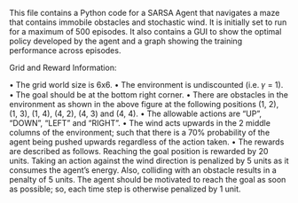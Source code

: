 This file contains a Python code for a SARSA Agent that navigates a maze that contains immobile obstacles and stochastic wind. It is initially set to run for a maximum of 500 episodes. It also contains a GUI to show the optimal policy developed by the agent and a graph showing the training performance across episodes. 


Grid and Reward Information:

• The grid world size is 6x6.
• The environment is undiscounted (i.e. 𝛾 = 1).
• The goal should be at the bottom right corner.
• There are obstacles in the environment as shown in the above figure at the following positions (1, 2), (1, 3), (1, 4), (4, 2), (4, 3) and (4, 4).
• The allowable actions are “UP”, “DOWN”, “LEFT” and “RIGHT”.
• The wind acts upwards in the 2 middle columns of the environment; such that there is a 70% probability of the agent being pushed upwards regardless of the action taken.
• The rewards are described as follows. Reaching the goal position is rewarded by 20 units. Taking an action against the wind direction is penalized by 5 units as it consumes the agent’s energy. Also, colliding with an obstacle results in a penalty of 5 units. The agent should be motivated to reach the goal as soon as possible; so, each time step is otherwise penalized by 1 unit.
